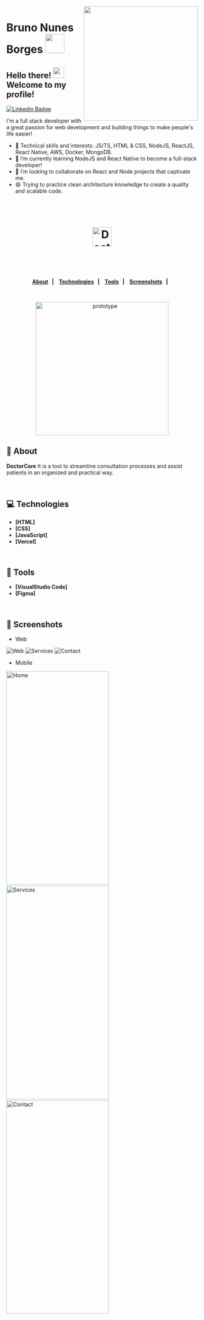 <img align="right" src="https://github.com/brnborges/brnborges/blob/main/illustration.png" width="300"/>

# Bruno Nunes Borges <img src="https://github.com/TheDudeThatCode/TheDudeThatCode/blob/master/Assets/Rocket.gif" width="50px">

## Hello there! <img src="https://github.com/TheDudeThatCode/TheDudeThatCode/blob/master/Assets/Hi.gif" width="29px"> Welcome to my profile!

[![Linkedin Badge](https://img.shields.io/badge/-LinkedIn-blue?style=flat-square&logo=Linkedin&logoColor=white&link=https://www.linkedin.com/in/brnborges/https://www.linkedin.com/in/brnborges/)](https://www.linkedin.com/in/brnborges/)

I'm a full stack developer with a great passion for web development and building things to make people's life easier!

- :rocket: Technical skills and interests: JS/TS, HTML & CSS, NodeJS, ReactJS, React Native, AWS, Docker, MongoDB.
- 🌱 I’m currently learning NodeJS and React Native to become a full-stack developer!
- 👯 I’m looking to collaborate on React and Node projects that captivate me.
- 😄 Trying to practice clean architecture knowledge to create a quality and scalable code.



<br>
<br>

<h1 align="center">
  <img alt="DoctorCare" src="Logo.svg" height="50px" widht="50px">
</h1>

<br>
<br>
<strong>
  
<br>
<p align="center">
  <a href="#bookmark-about">About</a>&nbsp;&nbsp;&nbsp;|&nbsp;&nbsp;&nbsp;
  <a href="#computer-technologies">Technologies</a>&nbsp;&nbsp;&nbsp;|&nbsp;&nbsp;&nbsp;
  <a href="#wrench-tools">Tools</a>&nbsp;&nbsp;&nbsp;|&nbsp;&nbsp;&nbsp;
  <a href="#camera_flash-screenshots">Screenshots</a>&nbsp;&nbsp;&nbsp;|&nbsp;&nbsp;&nbsp;
</p>
</strong>
<br>

<p align="center">
    <img alt="prototype" src="assetsReadme/prototype.png" height="350px" />
</p>

## :bookmark: About

**DoctorCare** It is a tool to streamline consultation processes and assist patients in an organized and practical way.

<br>

## :computer: Technologies

-  **[HTML]**
-  **[CSS]**
-  **[JavaScript]**
-  **[Vercel]**

<br>

## :wrench: Tools

- **[VisualStudio Code]**
- **[Figma]**

<br>

## :camera_flash: Screenshots

- Web


![Web](assetsReadme/web1.png)
![Services](assetsReadme/web2.png)
![Contact](assetsReadme/web3.png)

- Mobile


<img src="assetsReadme/iphone1.png" alt="Home" width="270" height="560"/>&nbsp;<img src="assetsReadme/iphone2.png" alt="Services" width="270" height="560"/>&nbsp;<img src="assetsReadme/iphone3.png" alt="Contact" width="270" height="560"/>&nbsp;

<br>
